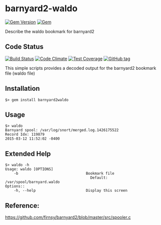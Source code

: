 # barnyard2-waldo

[![Gem Version](https://badge.fury.io/rb/barnyard2waldo.png)](http://badge.fury.io/rb/barnyard2waldo)
[![Gem](https://img.shields.io/gem/dt/barnyard2waldo.svg)](http://badge.fury.io/rb/barnyard2waldo)

Describe the waldo bookmark for barnyard2

## Code Status

[![Build Status](https://travis-ci.org/shadowbq/barnyard2-waldo.svg?branch=master)](https://travis-ci.org/shadowbq/barnyard2-waldo)
[![Code Climate](https://codeclimate.com/github/shadowbq/barnyard2-waldo/badges/gpa.svg)](https://codeclimate.com/github/shadowbq/barnyard2-waldo)
[![Test Coverage](https://codeclimate.com/github/shadowbq/barnyard2-waldo/badges/coverage.svg)](https://codeclimate.com/github/shadowbq/barnyard2-waldo)
[![GitHub tag](https://img.shields.io/github/tag/shadowbq/barnyard2-waldo.svg)](http://github.com/shadowbq/barnyard2-waldo)

This simple scripts provides a decoded output for the barnyard2 bookmark file (waldo file)

## Installation

`$> gem install barnyard2waldo`

## Usage

```shell
$> waldo
Barnyard spool: /var/log/snort/merged.log.1426175522
Record Idx: 119879
2015-03-12 11:52:02 -0400
```

## Extended Help

```shell
$> waldo -h
Usage: waldo [OPTIONS]
    -b                               Bookmark file
                                       Default: /var/spool/barnyard.waldo
Options::
    -h, --help                       Display this screen
```

## Reference:
https://github.com/firnsy/barnyard2/blob/master/src/spooler.c
